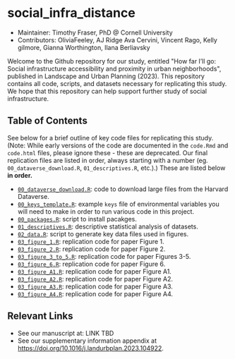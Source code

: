 # social_infra_distance
- Maintainer: Timothy Fraser, PhD @ Cornell University
- Contributors: OliviaFeeley, AJ Ridge Ava Cervini, Vincent Rago, Kelly gilmore, Gianna Worthington, Ilana Berliavsky

Welcome to the Github repository for our study, entitled "How far I’ll go: Social infrastructure accessibility and proximity in urban neighborhoods", published in Landscape and Urban Planning (2023). This repository contains all code, scripts, and datasets necessary for replicating this study. We hope that this repository can help support further study of social infrastructure. 

## Table of Contents

See below for a brief outline of key code files for replicating this study. (Note: While early versions of the code are documented in the `code.Rmd` and `code.html` files, please ignore these - these are deprecated. Our final replication files are listed in order, always starting with a number (eg. `00_dataverse_download.R`, `01_descriptives.R`, etc.).) These are listed below **in order.**

- [`00_dataverse_download.R`](https://github.com/timothyfraser/social_infra_distance/blob/main/00_dataverse_download.R): code to download large files from the Harvard Dataverse. 
- [`00_keys_template.R`](https://github.com/timothyfraser/social_infra_distance/blob/main/00_keys_template.R): example `keys` file of environmental variables you will need to make in order to run various code in this project.
- [`00_packages.R`](https://github.com/timothyfraser/social_infra_distance/blob/main/00_packages.R): script to install pacakges.
- [`01_descriptives.R`](https://github.com/timothyfraser/social_infra_distance/blob/main/01_descriptives.R): descriptive statistical analysis of datasets.
- [`02_data.R`](https://github.com/timothyfraser/social_infra_distance/blob/main/02_data.R): script to generate key data files used in figures.
- [`03_figure_1.R`](https://github.com/timothyfraser/social_infra_distance/blob/main/03_figure_1.R): replication code for paper Figure 1.
- [`03_figure_2.R`](https://github.com/timothyfraser/social_infra_distance/blob/main/03_figure_2.R): replication code for paper Figure 2.
- [`03_figure_3_to_5.R`](https://github.com/timothyfraser/social_infra_distance/blob/main/03_figure_3_to_5.R): replication code for paper Figures 3-5.
- [`03_figure_6.R`](https://github.com/timothyfraser/social_infra_distance/blob/main/03_figure_6.R): replication code for paper Figure 6.
- [`03_figure_A1.R`](https://github.com/timothyfraser/social_infra_distance/blob/main/03_figure_A1.R): replication code for paper Figure A1.
- [`03_figure_A2.R`](https://github.com/timothyfraser/social_infra_distance/blob/main/03_figure_A2.R): replication code for paper Figure A2.
- [`03_figure_A3.R`](https://github.com/timothyfraser/social_infra_distance/blob/main/03_figure_A3.R): replication code for paper Figure A3.
- [`03_figure_A4.R`](https://github.com/timothyfraser/social_infra_distance/blob/main/03_figure_A4.R): replication code for paper Figure A4.

## Relevant Links
- See our manuscript at: LINK TBD
- See our supplementary information appendix at https://doi.org/10.1016/j.landurbplan.2023.104922.

